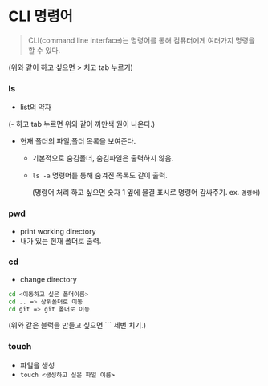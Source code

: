 # CLI 명령어

> CLI(command line interface)는 명령어를 통해 컴퓨터에게 여러가지 명령을 할 수 있다.

(위와 같이 하고 싶으면 > 치고 tab 누르기)



### ls

- list의 약자

(- 하고 tab 누르면 위와 같이 까만색 원이 나온다.)

- 현재 폴더의 파일,폴더 목록을 보여준다.

  - 기본적으로 숨김폴더, 숨김파일은 출력하지 않음.

  - `ls -a` 명령어를 통해 숨겨진 목록도 같이 출력. 

    (명령어 처리 하고 싶으면 숫자 1 옆에 물결 표시로 명령어 감싸주기. ex. `명령어`)

### pwd

- print working directory
- 내가 있는 현재 폴더로 출력.



### cd

- change directory

```bash or shell 이라고 적음
cd <이동하고 싶은 폴더이름>
cd .. => 상위폴더로 이동
cd git => git 폴더로 이동
```

(위와 같은 블럭을 만들고 싶으면 ``` 세번 치기.)

### touch

- 파일을 생성
- `touch <생성하고 싶은 파일 이름>`









